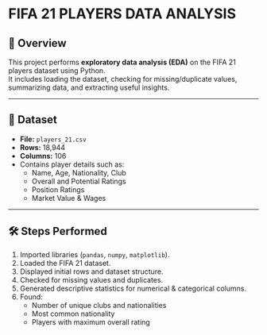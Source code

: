 # FIFA 21 PLAYERS DATA  ANALYSIS

## 📌 Overview
This project performs **exploratory data analysis (EDA)** on the FIFA 21 players dataset using Python.  
It includes loading the dataset, checking for missing/duplicate values, summarizing data, and extracting useful insights.

---

## 📂 Dataset
- **File:** `players_21.csv`
- **Rows:** 18,944  
- **Columns:** 106  
- Contains player details such as:
  - Name, Age, Nationality, Club
  - Overall and Potential Ratings
  - Position Ratings
  - Market Value & Wages

---

## 🛠️ Steps Performed
1. Imported libraries (`pandas`, `numpy`, `matplotlib`).
2. Loaded the FIFA 21 dataset.
3. Displayed initial rows and dataset structure.
4. Checked for missing values and duplicates.
5. Generated descriptive statistics for numerical & categorical columns.
6. Found:
   - Number of unique clubs and nationalities
   - Most common nationality
   - Players with maximum overall rating


